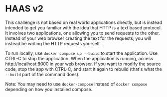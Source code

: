 # HAAS v2

This challenge is not based on real world applications directly, but is instead intended to get you familiar with the idea that HTTP is a text based protocol. It involves two applications, one allowing you to send requests to the other. Instead of your web browser creating the text for the requests, you will instead be writing the HTTP requests yourself.

To run locally, use `docker compose up --build` to start the application. Use CTRL-C to stop the application.
When the application is running, access http://localhost:8000 in your web browser.
If you want to modify the source code, stop the app with CTRL-C, and start it again to rebuild (that's what the `--build` part of the command does).

Note: You may need to use `docker-compose` instead of `docker compose` depending on how you installed compose.